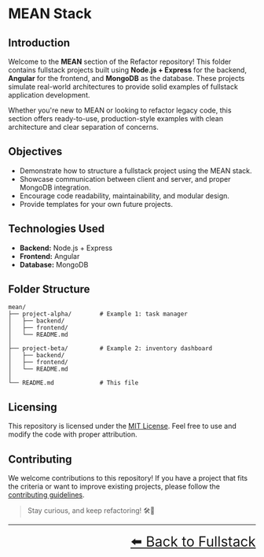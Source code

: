 # MEAN Stack

## Introduction

Welcome to the **MEAN** section of the Refactor repository! This folder contains fullstack projects built using **Node.js + Express** for the backend, **Angular** for the frontend, and **MongoDB** as the database. These projects simulate real-world architectures to provide solid examples of fullstack application development.

Whether you're new to MEAN or looking to refactor legacy code, this section offers ready-to-use, production-style examples with clean architecture and clear separation of concerns.

## Objectives

- Demonstrate how to structure a fullstack project using the MEAN stack.
- Showcase communication between client and server, and proper MongoDB integration.
- Encourage code readability, maintainability, and modular design.
- Provide templates for your own future projects.

## Technologies Used

- **Backend:** Node.js + Express
- **Frontend:** Angular
- **Database:** MongoDB

## Folder Structure

```text
mean/
├── project-alpha/        # Example 1: task manager
│   ├── backend/
│   ├── frontend/
│   └── README.md
│
├── project-beta/         # Example 2: inventory dashboard
│   ├── backend/
│   ├── frontend/
│   └── README.md
│
└── README.md             # This file
```

## Licensing

This repository is licensed under the [MIT License](../../LICENSE). Feel free to use and modify the code with proper attribution.

## Contributing

We welcome contributions to this repository! If you have a project that fits the criteria or want to improve existing projects, please follow the [contributing guidelines](../../CONTRIBUTING.md).

> Stay curious, and keep refactoring! 🛠️🚀

---

<div align="right" style="font-size: 2em;">
    <a href="../README.md">⬅️ Back to Fullstack</a>
</div>
